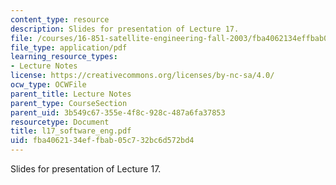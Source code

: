 ```yaml
---
content_type: resource
description: Slides for presentation of Lecture 17.
file: /courses/16-851-satellite-engineering-fall-2003/fba4062134effbab05c732bc6d572bd4_l17_software_eng.pdf
file_type: application/pdf
learning_resource_types:
- Lecture Notes
license: https://creativecommons.org/licenses/by-nc-sa/4.0/
ocw_type: OCWFile
parent_title: Lecture Notes
parent_type: CourseSection
parent_uid: 3b549c67-355e-4f8c-928c-487a6fa37853
resourcetype: Document
title: l17_software_eng.pdf
uid: fba40621-34ef-fbab-05c7-32bc6d572bd4
---
```

Slides for presentation of Lecture 17.